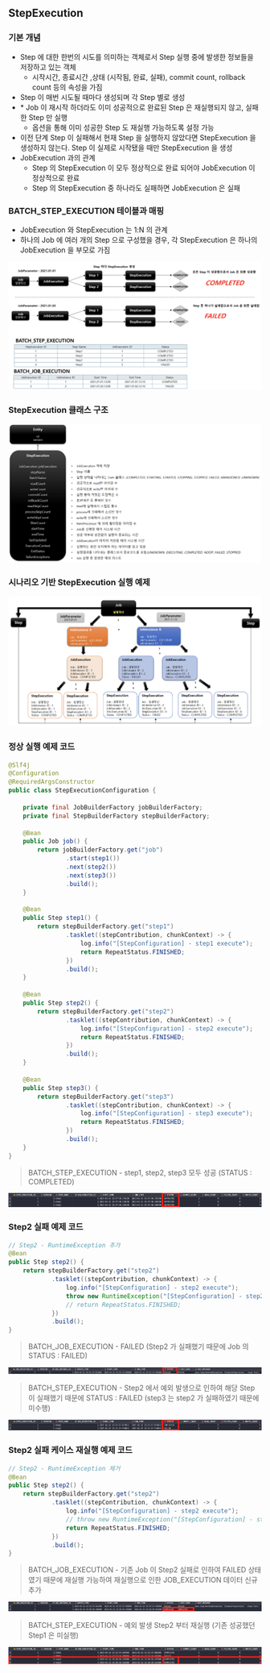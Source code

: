 ## StepExecution

### 기본 개념

- Step 에 대한 한번의 시도를 의미하는 객체로서 Step 실행 중에 발생한 정보들을 저장하고 있는 객체
  - 시작시간, 종료시간 ,상태 (시작됨, 완료, 실패), commit count, rollback count 등의 속성을 가짐
- Step 이 매번 시도될 때마다 생성되며 각 Step 별로 생성
- \* Job 이 재시작 하더라도 이미 성공적으로 완료된 Step 은 재실행되지 않고, 실패한 Step 만 실행
  - 옵션을 통해 이미 성공한 Step 도 재실행 가능하도록 설정 가능
- 이전 단계 Step 이 실패해서 현재 Step 을 실행하지 않았다면 StepExecution 을 생성하지 않는다. Step 이 실제로 시작됐을 때만 StepExecution 을 생성
- JobExecution 과의 관계
  - Step 의 StepExecution 이 모두 정상적으로 완료 되어야 JobExecution 이 정상적으로 완료
  - Step 의 StepExecution 중 하나라도 실패하면 JobExecution 은 실패

### BATCH_STEP_EXECUTION 테이블과 매핑

- JobExecution 와 StepExecution 는 1:N 의 관계
- 하나의 Job 에 여러 개의 Step 으로 구성했을 경우, 각 StepExecution 은 하나의 JobExecution 을 부모로 가짐

![img19.png](image/Img19.png)

### StepExecution 클래스 구조

![img20.png](image/img20.png)

### 시나리오 기반 StepExecution 실행 예제

![img21.png](image/img21.png)

### 정상 실행 예제 코드

````java
@Slf4j
@Configuration
@RequiredArgsConstructor
public class StepExecutionConfiguration {

    private final JobBuilderFactory jobBuilderFactory;
    private final StepBuilderFactory stepBuilderFactory;

    @Bean
    public Job job() {
        return jobBuilderFactory.get("job")
                .start(step1())
                .next(step2())
                .next(step3())
                .build();
    }

    @Bean
    public Step step1() {
        return stepBuilderFactory.get("step1")
                .tasklet((stepContribution, chunkContext) -> {
                    log.info("[StepConfiguration] - step1 execute");
                    return RepeatStatus.FINISHED;
                })
                .build();
    }

    @Bean
    public Step step2() {
        return stepBuilderFactory.get("step2")
                .tasklet((stepContribution, chunkContext) -> {
                    log.info("[StepConfiguration] - step2 execute");
                    return RepeatStatus.FINISHED;
                })
                .build();
    }

    @Bean
    public Step step3() {
        return stepBuilderFactory.get("step3")
                .tasklet((stepContribution, chunkContext) -> {
                    log.info("[StepConfiguration] - step3 execute");
                    return RepeatStatus.FINISHED;
                })
                .build();
    }
}
````

> BATCH_STEP_EXECUTION - step1, step2, step3 모두 성공 (STATUS : COMPLETED)

![img22.png](image/img22.png)

### Step2 실패 예제 코드

````java
// Step2 - RuntimeException 추가
@Bean
public Step step2() {
    return stepBuilderFactory.get("step2")
            .tasklet((stepContribution, chunkContext) -> {
                log.info("[StepConfiguration] - step2 execute");
                throw new RuntimeException("[StepConfiguration] - step2 fail");
                // return RepeatStatus.FINISHED;
            })
            .build();
}
````

> BATCH_JOB_EXECUTION - FAILED (Step2 가 실패했기 때문에 Job 의 STATUS : FAILED)

![img23.png](image/img23.png)

> BATCH_STEP_EXECUTION - Step2 에서 예외 발생으로 인하여 해당 Step 이 실패했기 때문에 STATUS : FAILED (step3 는 step2 가 실패하였기 때문에 미수행)

![img24.png](image/img24.png)

### Step2 실패 케이스 재실행 예제 코드

````java
// Step2 - RuntimeException 제거
@Bean
public Step step2() {
    return stepBuilderFactory.get("step2")
            .tasklet((stepContribution, chunkContext) -> {
                log.info("[StepConfiguration] - step2 execute");
                // throw new RuntimeException("[StepConfiguration] - step2 fail");
                return RepeatStatus.FINISHED;
            })
            .build();
}
````

> BATCH_JOB_EXECUTION - 기존 Job 이 Step2 실패로 인하여 FAILED 상태였기 때문에 재실행 가능하여 재실행으로 인한 JOB_EXECUTION 데이터 신규 추가

![img25.png](image/img25.png)

> BATCH_STEP_EXECUTION - 예외 발생 Step2 부터 재실행 (기존 성공했던 Step1 은 미실행)

![img26.png](image/img26.png)
